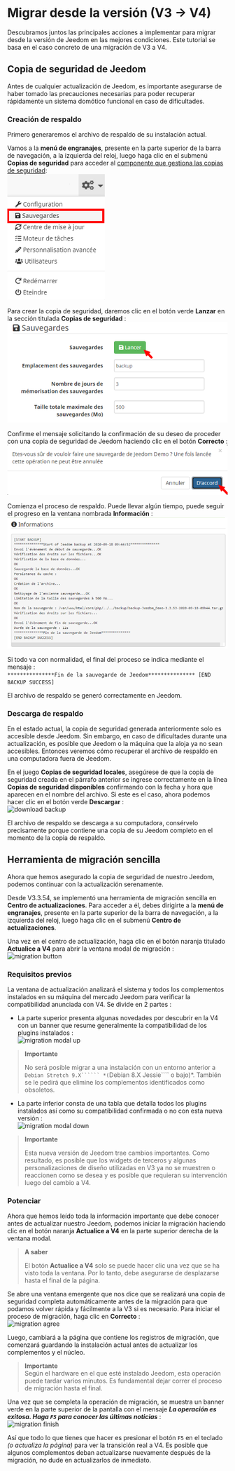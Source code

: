 # Migrar desde la versión (V3 → V4)

Descubramos juntos las principales acciones a implementar para migrar desde la versión de Jeedom en las mejores condiciones. Este tutorial se basa en el caso concreto de una migración de V3 a V4.

## Copia de seguridad de Jeedom

Antes de cualquier actualización de Jeedom, es importante asegurarse de haber tomado las precauciones necesarias para poder recuperar rápidamente un sistema domótico funcional en caso de dificultades.

### Creación de respaldo

Primero generaremos el archivo de respaldo de su instalación actual.

Vamos a la **menú de engranajes**, presente en la parte superior de la barra de navegación, a la izquierda del reloj, luego haga clic en el submenú **Copias de seguridad** para acceder al [componente que gestiona las copias de seguridad](https://doc.jeedom.com/es_ES/core/3.3/backup):    
![backup menu](images/migrate-version01.png)

Para crear la copia de seguridad, daremos clic en el botón verde **Lanzar** en la sección titulada **Copias de seguridad** :    
![launch backup](images/migrate-version02.png)

Confirme el mensaje solicitando la confirmación de su deseo de proceder con una copia de seguridad de Jeedom haciendo clic en el botón **Correcto** :    
![agree backup](images/migrate-version03.png)

Comienza el proceso de respaldo. Puede llevar algún tiempo, puede seguir el progreso en la ventana nombrada **Información** :    
![backup logs](images/migrate-version04.png)

Si todo va con normalidad, el final del proceso se indica mediante el mensaje :      
````***************Fin de la sauvegarde de Jeedom*************** [END BACKUP SUCCESS]````

El archivo de respaldo se generó correctamente en Jeedom.

### Descarga de respaldo

En el estado actual, la copia de seguridad generada anteriormente solo es accesible desde Jeedom. Sin embargo, en caso de dificultades durante una actualización, es posible que Jeedom o la máquina que la aloja ya no sean accesibles. Entonces veremos cómo recuperar el archivo de respaldo en una computadora fuera de Jeedom.

En el juego **Copias de seguridad locales**, asegúrese de que la copia de seguridad creada en el párrafo anterior se ingrese correctamente en la línea **Copias de seguridad disponibles** confirmando con la fecha y hora que aparecen en el nombre del archivo. Si este es el caso, ahora podemos hacer clic en el botón verde **Descargar** :    
![download backup](images/migrate-version05.png)

El archivo de respaldo se descarga a su computadora, consérvelo precisamente porque contiene una copia de su Jeedom completo en el momento de la copia de respaldo.

## Herramienta de migración sencilla

Ahora que hemos asegurado la copia de seguridad de nuestro Jeedom, podemos continuar con la actualización serenamente.

Desde V3.3.54, se implementó una herramienta de migración sencilla en **Centro de actualizaciones**. Para acceder a él, debes dirigirte a la **menú de engranajes**, presente en la parte superior de la barra de navegación, a la izquierda del reloj, luego haga clic en el submenú **Centro de actualizaciones**.

Una vez en el centro de actualización, haga clic en el botón naranja titulado **Actualice a V4** para abrir la ventana modal de migración :    
![migration button](images/migrate-version06.png)

### Requisitos previos

La ventana de actualización analizará el sistema y todos los complementos instalados en su máquina del mercado Jeedom para verificar la compatibilidad anunciada con V4. Se divide en 2 partes :

- La parte superior presenta algunas novedades por descubrir en la V4 con un banner que resume generalmente la compatibilidad de los plugins instalados :    
![migration modal up](images/migrate-version07.png)

>**Importante**
>
>No será posible migrar a una instalación con un entorno anterior a ````Debian Stretch 9.X`````` *(````Debian 8.X Jessie```` o bajo)*. También se le pedirá que elimine los complementos identificados como obsoletos.

- La parte inferior consta de una tabla que detalla todos los plugins instalados así como su compatibilidad confirmada o no con esta nueva versión :    
![migration modal down](images/migrate-version08.png)

> **Importante**    
>
>Esta nueva versión de Jeedom trae cambios importantes. Como resultado, es posible que los widgets de terceros y algunas personalizaciones de diseño utilizadas en V3 ya no se muestren o reaccionen como se desea y es posible que requieran su intervención luego del cambio a V4.

### Potenciar

Ahora que hemos leído toda la información importante que debe conocer antes de actualizar nuestro Jeedom, podemos iniciar la migración haciendo clic en el botón naranja **Actualice a V4** en la parte superior derecha de la ventana modal.

> **A saber**   
>
>El botón **Actualice a V4** solo se puede hacer clic una vez que se ha visto toda la ventana. Por lo tanto, debe asegurarse de desplazarse hasta el final de la página.

Se abre una ventana emergente que nos dice que se realizará una copia de seguridad completa automáticamente antes de la migración para que podamos volver rápida y fácilmente a la V3 si es necesario.
Para iniciar el proceso de migración, haga clic en **Correcto** :    
![migration agree](images/migrate-version09.png)

Luego, cambiará a la página que contiene los registros de migración, que comenzará guardando la instalación actual antes de actualizar los complementos y el núcleo.

> **Importante**    
Según el hardware en el que esté instalado Jeedom, esta operación puede tardar varios minutos. Es fundamental dejar correr el proceso de migración hasta el final.

Una vez que se completa la operación de migración, se muestra un banner verde en la parte superior de la pantalla con el mensaje ***La operación es exitosa. Haga `F5` para conocer las últimas noticias*** :    
![migration finish](images/migrate-version10.png)

Así que todo lo que tienes que hacer es presionar el botón `F5` en el teclado *(o actualiza la página)* para ver la transición real a V4. Es posible que algunos complementos deban actualizarse nuevamente después de la migración, no dude en actualizarlos de inmediato.
